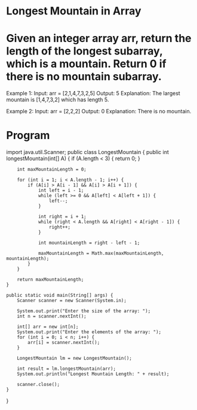 # Longest Mountain in Array

# Given an integer array arr, return the length of the longest subarray, which is a mountain. Return 0 if there is no mountain subarray.

Example 1:
Input: arr = [2,1,4,7,3,2,5]
Output: 5
Explanation: The largest mountain is [1,4,7,3,2] which has length 5.

Example 2:
Input: arr = [2,2,2]
Output: 0
Explanation: There is no mountain.
 

# Program

import java.util.Scanner;
public class LongestMountain {
    public int longestMountain(int[] A) {
        if (A.length < 3) {
            return 0;
        }
        
        int maxMountainLength = 0;
        
        for (int i = 1; i < A.length - 1; i++) {
            if (A[i] > A[i - 1] && A[i] > A[i + 1]) {
                int left = i - 1;
                while (left >= 0 && A[left] < A[left + 1]) {
                    left--;
                }
                
                int right = i + 1;
                while (right < A.length && A[right] < A[right - 1]) {
                    right++;
                }
                
                int mountainLength = right - left - 1;
                
                maxMountainLength = Math.max(maxMountainLength, mountainLength);
            }
        }
        
        return maxMountainLength;
    }

    public static void main(String[] args) {
        Scanner scanner = new Scanner(System.in);
        
        System.out.print("Enter the size of the array: ");
        int n = scanner.nextInt();
        
        int[] arr = new int[n];
        System.out.print("Enter the elements of the array: ");
        for (int i = 0; i < n; i++) {
            arr[i] = scanner.nextInt();
        }
        
        LongestMountain lm = new LongestMountain();
        
        int result = lm.longestMountain(arr);
        System.out.println("Longest Mountain Length: " + result);
        
        scanner.close();
    }
}




